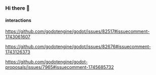 ### Hi there 👋

#### interactions

https://github.com/godotengine/godot/issues/82517#issuecomment-1743061607

https://github.com/godotengine/godot/issues/82676#issuecomment-1743126373

https://github.com/godotengine/godot-proposals/issues/7965#issuecomment-1745685732
<!--
**mathphye/mathphye** is a ✨ _special_ ✨ repository because its `README.md` (this file) appears on your GitHub profile.

Here are some ideas to get you started:

- 🔭 I’m currently working on ...
- 🌱 I’m currently learning ...
- 👯 I’m looking to collaborate on ...
- 🤔 I’m looking for help with ...
- 💬 Ask me about ...
- 📫 How to reach me: ...
- 😄 Pronouns: ...
- ⚡ Fun fact: ...
-->
